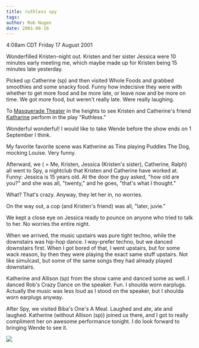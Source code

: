 ```yaml
---
title: ruthless spy
tags: 
author: Rob Nugen
date: 2001-08-16
---
```


<title></title>
<p class=date>4:08am CDT Friday 17 August 2001</p>

<p>Wonderfilled Kristen-night out.  Kristen and her sister Jessica
were 10 minutes early meeting me, which maybe made up for Kristen
being 15 minutes late yesterday.</p>

<p>Picked up Catherine (sp) and then visited Whole Foods and grabbed
smoothies and some snacky food.  Funny how indecisive they were with
whether to get more food and be more late, or leave now and be more on
time.  We got more food, but weren't really late.  Were really
laughing.</p>

<p>To <a href="http://www.masqueradetheatre.com/">Masquerade
Theater</a> in the heights to see Kristen and Catherine's friend <a
href="http://www.masqueradetheatre.com/PressReleaseshow.cfm?PressReleaseID=100&startrow=7&aol=5850720&MenuGroup=Ruthless">Katharine</a>
perform in the play "Ruthless."</p>

<p>Wonderful wonderful!  I would like to take Wende before the show
ends on 1 September I think.</p>

<p>My favorite favorite scene was Katherine as Tina playing Puddles
The Dog, mocking Louise.  Very funny.</p>

<p>Afterward, we ( = Me, Kristen, Jessica (Kristen's sister),
Catherine, Ralph) all went to Spy, a nightclub that Kristen and
Catherine have worked at.  Funny:  Jessica is 15 years old.  At the
door the guy asked, "how old are you?" and she was all, "twenty," and
he goes, "that's what I thought."</p>

<p>What?  That's crazy.  Anyway, they let her in, no worries.</p>

<p>On the way out, a cop (and Kristen's friend) was all, "later, juvie."</p>

<p>We kept a close eye on Jessica ready to pounce on anyone who tried
to talk to her.  No worries the entire night.</p>

<p>When we arrived, the music upstairs was pure tight techno, while
the downstairs was hip-hop dance.  I way-prefer techno, but we danced
downstairs first.  When I got bored of that, I went upstairs, but for
some wack reason, by then they were playing the exact same stuff
upstairs.  Not like simulcast, but some of the same songs they had
already played downstairs. </p>

<p>Katherine and Allison (sp) from the show came and danced some as
well.  I danced Rob's Crazy Dance on the speaker.  Fun.  I shoulda
worn earplugs.  Actually the music was less loud as I stood on the
speaker, but I shoulda worn earplugs anyway.</p>

<p>After Spy, we visited Biba's One's A Meal.  Laughed and ate, ate
and laughed.  Katherine (without Allison (sp)) joined us there, and I
got to really compliment her on awesome performance tonight.  I do
look forward to bringing Wende to see it.</p>

<p><img src='/images/rob/wL-ROB.gif'/></p>

